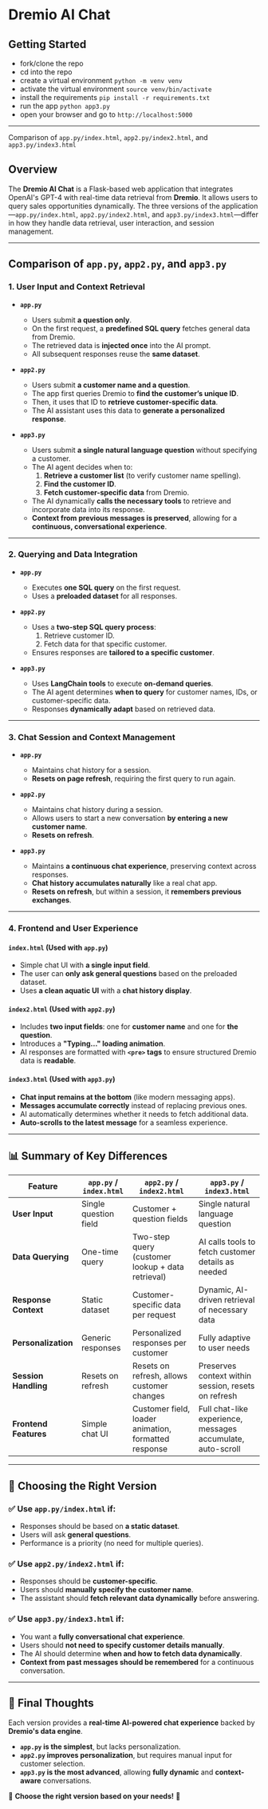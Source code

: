 # **Dremio AI Chat**

## Getting Started

- fork/clone the repo
- cd into the repo
- create a virtual environment `python -m venv venv`
- activate the virtual environment `source venv/bin/activate`
- install the requirements `pip install -r requirements.txt`
- run the app `python app3.py`
- open your browser and go to `http://localhost:5000`

---

Comparison of `app.py/index.html`, `app2.py/index2.html`, and `app3.py/index3.html`

## **Overview**
The **Dremio AI Chat** is a Flask-based web application that integrates OpenAI's GPT-4 with real-time data retrieval from **Dremio**. It allows users to query sales opportunities dynamically. The three versions of the application—`app.py/index.html`, `app2.py/index2.html`, and `app3.py/index3.html`—differ in how they handle data retrieval, user interaction, and session management.

---

## **Comparison of `app.py`, `app2.py`, and `app3.py`**

### **1. User Input and Context Retrieval**
- **`app.py`**  
  - Users submit **a question only**.  
  - On the first request, a **predefined SQL query** fetches general data from Dremio.  
  - The retrieved data is **injected once** into the AI prompt.  
  - All subsequent responses reuse the **same dataset**.  

- **`app2.py`**  
  - Users submit **a customer name and a question**.  
  - The app first queries Dremio to **find the customer’s unique ID**.  
  - Then, it uses that ID to **retrieve customer-specific data**.  
  - The AI assistant uses this data to **generate a personalized response**.  

- **`app3.py`**  
  - Users submit **a single natural language question** without specifying a customer.  
  - The AI agent decides when to:  
    1. **Retrieve a customer list** (to verify customer name spelling).  
    2. **Find the customer ID**.  
    3. **Fetch customer-specific data** from Dremio.  
  - The AI dynamically **calls the necessary tools** to retrieve and incorporate data into its response.  
  - **Context from previous messages is preserved**, allowing for a **continuous, conversational experience**.  

---

### **2. Querying and Data Integration**
- **`app.py`**  
  - Executes **one SQL query** on the first request.  
  - Uses a **preloaded dataset** for all responses.  

- **`app2.py`**  
  - Uses a **two-step SQL query process**:  
    1. Retrieve customer ID.  
    2. Fetch data for that specific customer.  
  - Ensures responses are **tailored to a specific customer**.  

- **`app3.py`**  
  - Uses **LangChain tools** to execute **on-demand queries**.  
  - The AI agent determines **when to query** for customer names, IDs, or customer-specific data.  
  - Responses **dynamically adapt** based on retrieved data.  

---

### **3. Chat Session and Context Management**
- **`app.py`**  
  - Maintains chat history for a session.  
  - **Resets on page refresh**, requiring the first query to run again.  

- **`app2.py`**  
  - Maintains chat history during a session.  
  - Allows users to start a new conversation **by entering a new customer name**.  
  - **Resets on refresh**.  

- **`app3.py`**  
  - Maintains **a continuous chat experience**, preserving context across responses.  
  - **Chat history accumulates naturally** like a real chat app.  
  - **Resets on refresh**, but within a session, it **remembers previous exchanges**.  

---

### **4. Frontend and User Experience**
#### **`index.html` (Used with `app.py`)**
- Simple chat UI with **a single input field**.  
- The user can **only ask general questions** based on the preloaded dataset.  
- Uses **a clean aquatic UI** with a **chat history display**.  

#### **`index2.html` (Used with `app2.py`)**
- Includes **two input fields**: one for **customer name** and one for **the question**.  
- Introduces a **"Typing..." loading animation**.  
- AI responses are formatted with **`<pre>` tags** to ensure structured Dremio data is **readable**.  

#### **`index3.html` (Used with `app3.py`)**
- **Chat input remains at the bottom** (like modern messaging apps).  
- **Messages accumulate correctly** instead of replacing previous ones.  
- AI automatically determines whether it needs to fetch additional data.  
- **Auto-scrolls to the latest message** for a seamless experience.  

---

## **📊 Summary of Key Differences**

| Feature                  | `app.py` / `index.html` | `app2.py` / `index2.html` | `app3.py` / `index3.html` |
|--------------------------|------------------------|---------------------------|---------------------------|
| **User Input**           | Single question field  | Customer + question fields | Single natural language question |
| **Data Querying**        | One-time query        | Two-step query (customer lookup + data retrieval) | AI calls tools to fetch customer details as needed |
| **Response Context**     | Static dataset        | Customer-specific data per request | Dynamic, AI-driven retrieval of necessary data |
| **Personalization**      | Generic responses     | Personalized responses per customer | Fully adaptive to user needs |
| **Session Handling**     | Resets on refresh     | Resets on refresh, allows customer changes | Preserves context within session, resets on refresh |
| **Frontend Features**    | Simple chat UI        | Customer field, loader animation, formatted response | Full chat-like experience, messages accumulate, auto-scroll |

---

## **🚀 Choosing the Right Version**
### **✅ Use `app.py/index.html` if:**
- Responses should be based on **a static dataset**.  
- Users will ask **general questions**.  
- Performance is a priority (no need for multiple queries).  

### **✅ Use `app2.py/index2.html` if:**
- Responses should be **customer-specific**.  
- Users should **manually specify the customer name**.  
- The assistant should **fetch relevant data dynamically** before answering.  

### **✅ Use `app3.py/index3.html` if:**
- You want a **fully conversational chat experience**.  
- Users should **not need to specify customer details manually**.  
- The AI should determine **when and how to fetch data dynamically**.  
- **Context from past messages should be remembered** for a continuous conversation.  

---

## **🎯 Final Thoughts**
Each version provides a **real-time AI-powered chat experience** backed by **Dremio's data engine**.  
- **`app.py` is the simplest**, but lacks personalization.  
- **`app2.py` improves personalization**, but requires manual input for customer selection.  
- **`app3.py` is the most advanced**, allowing **fully dynamic** and **context-aware** conversations.  

🚀 **Choose the right version based on your needs!** 🚀
